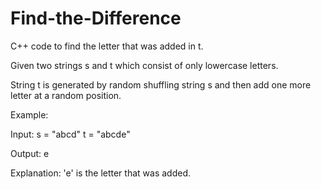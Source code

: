# Find-the-Difference

C++ code to find the letter that was added in t.

Given two strings s and t which consist of only lowercase letters.

String t is generated by random shuffling string s and then add one more letter at a random position.


Example:

Input:
s = "abcd"
t = "abcde"

Output:
e

Explanation:
'e' is the letter that was added.

